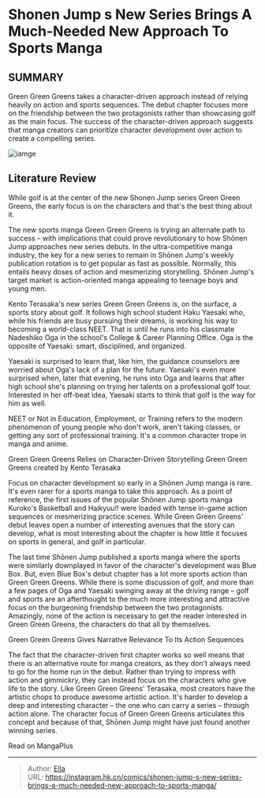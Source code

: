 # Shonen Jump s New Series Brings A Much-Needed New Approach To Sports Manga


## SUMMARY 



  Green Green Greens takes a character-driven approach instead of relying heavily on action and sports sequences.   The debut chapter focuses more on the friendship between the two protagonists rather than showcasing golf as the main focus.   The success of the character-driven approach suggests that manga creators can prioritize character development over action to create a compelling series.  

![iamge](https://static1.srcdn.com/wordpress/wp-content/uploads/2023/12/shonen-jump-s-new-manga-series-green-green-greens.jpg)

## Literature Review

While golf is at the center of the new Shonen Jump series Green Green Greens, the early focus is on the characters and that&#39;s the best thing about it.




The new sports manga Green Green Greens is trying an alternate path to success – with implications that could prove revolutionary to how Shōnen Jump approaches new series debuts. In the ultra-competitive manga industry, the key for a new series to remain in Shōnen Jump&#39;s weekly publication rotation is to get popular as fast as possible. Normally, this entails heavy doses of action and mesmerizing storytelling. Shōnen Jump&#39;s target market is action-oriented manga appealing to teenage boys and young men.




Kento Terasaka&#39;s new series Green Green Greens is, on the surface, a sports story about golf. It follows high school student Haku Yaesaki who, while his friends are busy pursuing their dreams, is working his way to becoming a world-class NEET. That is until he runs into his classmate Nadeshiko Oga in the school&#39;s College &amp; Career Planning Office. Oga is the opposite of Yaesaki: smart, disciplined, and organized.

          

Yaesaki is surprised to learn that, like him, the guidance counselors are worried about Oga&#39;s lack of a plan for the future. Yaesaki&#39;s even more surprised when, later that evening, he runs into Oga and learns that after high school she&#39;s planning on trying her talents on a professional golf tour. Interested in her off-beat idea, Yaesaki starts to think that golf is the way for him as well.






NEET or Not in Education, Employment, or Training refers to the modern phenomenon of young people who don&#39;t work, aren&#39;t taking classes, or getting any sort of professional training. It&#39;s a common character trope in manga and anime.





 Green Green Greens Relies on Character-Driven Storytelling 
Green Green Greens created by Kento Terasaka
          

Focus on character development so early in a Shōnen Jump manga is rare. It&#39;s even rarer for a sports manga to take this approach. As a point of reference, the first issues of the popular Shōnen Jump sports manga Kuroko&#39;s Basketball and Haikyuu!! were loaded with tense in-game action sequences or mesmerizing practice scenes. While Green Green Greens&#39; debut leaves open a number of interesting avenues that the story can develop, what is most interesting about the chapter is how little it focuses on sports in general, and golf in particular.




The last time Shōnen Jump published a sports manga where the sports were similarly downplayed in favor of the character&#39;s development was Blue Box. But, even Blue Box&#39;s debut chapter has a lot more sports action than Green Green Greens. While there is some discussion of golf, and more than a few pages of Oga and Yaesaki swinging away at the driving range – golf and sports are an afterthought to the much more interesting and attractive focus on the burgeoning friendship between the two protagonists. Amazingly, none of the action is necessary to get the reader interested in Green Green Greens, the characters do that all by themselves.



 Green Green Greens Gives Narrative Relevance To Its Action Sequences 
          

The fact that the character-driven first chapter works so well means that there is an alternative route for manga creators, as they don&#39;t always need to go for the home run in the debut. Rather than trying to impress with action and gimmickry, they can instead focus on the characters who give life to the story. Like Green Green Greens&#39; Terasaka, most creators have the artistic chops to produce awesome artistic action. It&#39;s harder to develop a deep and interesting character – the one who can carry a series – through action alone. The character focus of Green Green Greens articulates this concept and because of that, Shōnen Jump might have just found another winning series.




Read on MangaPlus



---

> Author: [Ella](https://instagram.hk.cn/)  
> URL: https://instagram.hk.cn/comics/shonen-jump-s-new-series-brings-a-much-needed-new-approach-to-sports-manga/  

